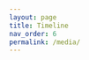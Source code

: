 ```yaml
---
layout: page
title: Timeline
nav_order: 6
permalink: /media/
---
```


  <head>
    <script type="text/javascript" src="https://www.gstatic.com/charts/loader.js"></script>
    <script type="text/javascript">
      google.charts.load('current', {'packages':['timeline']});
      google.charts.setOnLoadCallback(drawChart);
      function drawChart() {
        var container = document.getElementById('timeline');
        var chart = new google.visualization.Timeline(container);
        var dataTable = new google.visualization.DataTable();
        dataTable.addColumn({ type: 'string', id: 'President' });
        dataTable.addColumn({ type: 'date', id: 'Start' });
        dataTable.addColumn({ type: 'date', id: 'End' });
        dataTable.addRows([
          [ 'A Prairie as Wide as the Sea', new Date(1926, 5, 1), new Date(1927, 4, 20) ]]);
          var options = {
      colors: ['#edb800'],
    };

   chart.draw(dataTable);
      }
    </script>
  </head>
  <body>
    <div id="timeline" style="height: 180px;"></div>
  </body>

